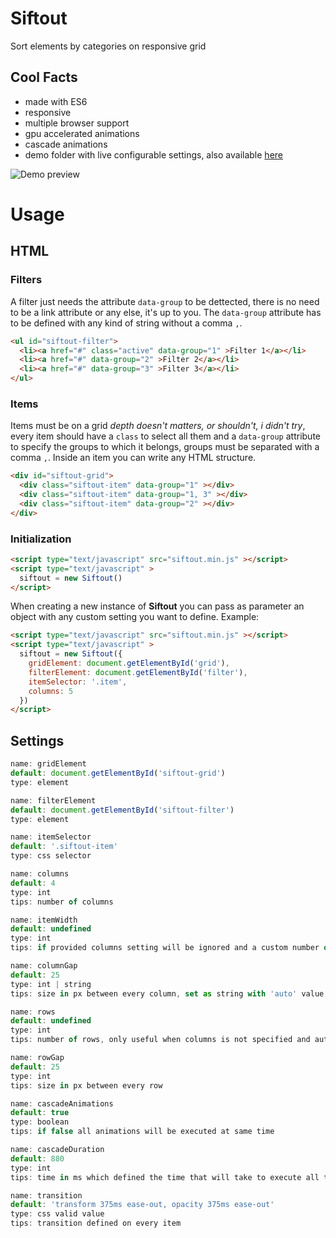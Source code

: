 # Siftout
Sort elements by categories on responsive grid

## Cool Facts
- made with ES6
- responsive
- multiple browser support
- gpu accelerated animations
- cascade animations
- demo folder with live configurable settings, also available [here](https://htmlpreview.github.io/?https://github.com/GerardRodes/siftout/blob/master/demo/index.html)

![Demo preview](http://i.imgur.com/g29DZvN.gif)

# Usage
## HTML
### Filters
A filter just needs the attribute `data-group` to be dettected, there is no need to be a link attribute or any else, it's up to you.
The `data-group` attribute has to be defined with any kind of string without a comma `,`.
```html
<ul id="siftout-filter">
  <li><a href="#" class="active" data-group="1" >Filter 1</a></li>
  <li><a href="#" data-group="2" >Filter 2</a></li>
  <li><a href="#" data-group="3" >Filter 3</a></li>
</ul>
```

### Items
Items must be on a grid _depth doesn't matters, or shouldn't, i didn't try_, every item should have a `class` to select all them and a `data-group` attribute to specify the groups to which it belongs, groups must be separated with a comma `,`.
Inside an item you can write any HTML structure.
```html
<div id="siftout-grid">
  <div class="siftout-item" data-group="1" ></div>
  <div class="siftout-item" data-group="1, 3" ></div>
  <div class="siftout-item" data-group="2" ></div>
</div>
```


### Initialization
```html
<script type="text/javascript" src="siftout.min.js" ></script>
<script type="text/javascript" >
  siftout = new Siftout()
</script>
```
When creating a new instance of __Siftout__ you can pass as parameter an object with any custom setting you want to define.
Example:
```html
<script type="text/javascript" src="siftout.min.js" ></script>
<script type="text/javascript" >
  siftout = new Siftout({
    gridElement: document.getElementById('grid'),
    filterElement: document.getElementById('filter'),
    itemSelector: '.item',
    columns: 5
  })
</script>
```

## Settings
```javascript
name: gridElement
default: document.getElementById('siftout-grid')
type: element
```
```javascript
name: filterElement
default: document.getElementById('siftout-filter')
type: element
```
```javascript
name: itemSelector
default: '.siftout-item'
type: css selector
```
```javascript
name: columns
default: 4
type: int
tips: number of columns
```
```javascript
name: itemWidth
default: undefined
type: int
tips: if provided columns setting will be ignored and a custom number of columns will be set from itemWidth, columnGap and the size of the grid
```
```javascript
name: columnGap
default: 25
type: int | string
tips: size in px between every column, set as string with 'auto' value to center columns with same space between
```
```javascript
name: rows
default: undefined
type: int
tips: number of rows, only useful when columns is not specified and auto gap size is true
```
```javascript
name: rowGap
default: 25
type: int
tips: size in px between every row
```
```javascript
name: cascadeAnimations
default: true
type: boolean
tips: if false all animations will be executed at same time
```
```javascript
name: cascadeDuration
default: 880
type: int
tips: time in ms which defined the time that will take to execute all the animations on any process
```
```javascript
name: transition
default: 'transform 375ms ease-out, opacity 375ms ease-out'
type: css valid value
tips: transition defined on every item
```
